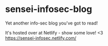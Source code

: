 # sensei-infosec-blog
Yet another info-sec blog you've got to read! 

It's hosted over at Netlify - show some love! <3 <br /> 
https://sensei-infosec.netlify.com/
